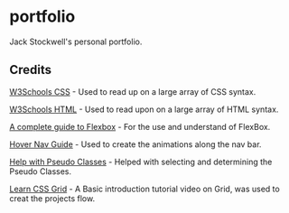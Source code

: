 # portfolio
Jack Stockwell's personal portfolio.

## Credits

[W3Schools CSS](https://www.w3schools.com/css/default.asp) - Used to read up on a large array of CSS syntax.

[W3Schools HTML](https://www.w3schools.com/html/default.asp) - Used to read upon on a large array of HTML syntax.

[A complete guide to Flexbox](https://css-tricks.com/snippets/css/a-guide-to-flexbox/) - For the use and understand of FlexBox.

[Hover Nav Guide](https://css-tricks.com/css-link-hover-effects/) - Used to create the animations along the nav bar.

[Help with Pseudo Classes](https://stackoverflow.com/questions/13233991/combine-after-with-hover) - Helped with selecting and determining the Pseudo Classes.

[Learn CSS Grid](https://www.youtube.com/watch?v=rg7Fvvl3taU&t=1313s) - A Basic introduction tutorial video on Grid, was used to creat the projects flow.

